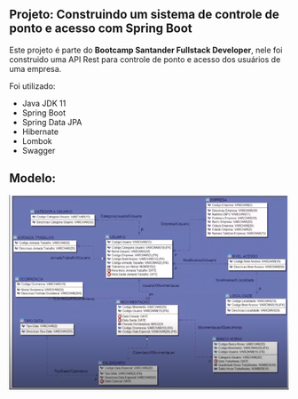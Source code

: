 ## Projeto: Construindo um sistema de controle de ponto e acesso com Spring Boot

Este projeto é parte do <b>Bootcamp Santander Fullstack Developer</b>, nele foi construido uma API Rest para controle de ponto e acesso dos usuários de uma empresa.

Foi utilizado:

- Java JDK 11
- Spring Boot
- Spring Data JPA
- Hibernate
- Lombok
- Swagger

## Modelo:

![modelo](src/main/resources/modelo.PNG)
